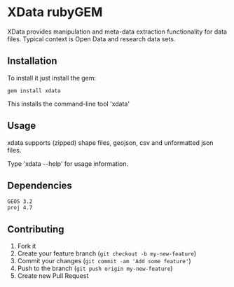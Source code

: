 # XData rubyGEM

XData provides manipulation and meta-data extraction functionality for data files.
Typical context is Open Data and research data sets.

## Installation

To install it just install the gem:

    gem install xdata
    
This installs the command-line tool 'xdata'

## Usage

xdata supports (zipped) shape files, geojson, csv and unformatted json files.

Type 'xdata --help' for usage information.

## Dependencies

    GEOS 3.2
    proj 4.7


## Contributing

1. Fork it
2. Create your feature branch (`git checkout -b my-new-feature`)
3. Commit your changes (`git commit -am 'Add some feature'`)
4. Push to the branch (`git push origin my-new-feature`)
5. Create new Pull Request